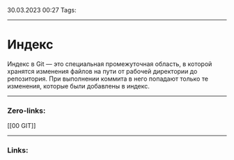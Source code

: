 30.03.2023 00:27
Tags:

---
# Индекс
Индекс в Git — это специальная промежуточная область, в которой хранятся изменения файлов на пути от рабочей директории до репозитория. При выполнении коммита в него попадают только те изменения, которые были добавлены в индекс.

---
### Zero-links:
[[00 GIT]]

---
### Links:

